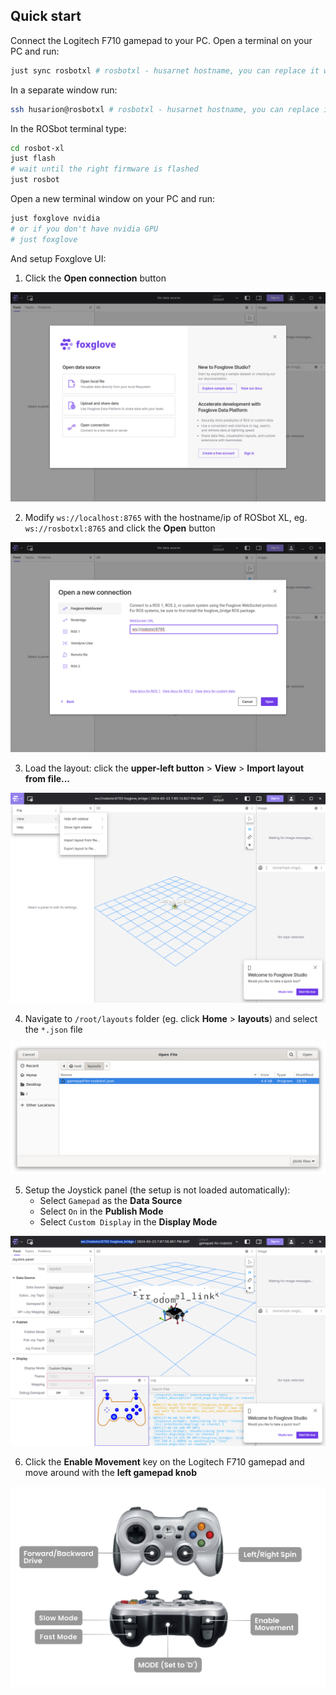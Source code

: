 ## Quick start

Connect the Logitech F710 gamepad to your PC. Open a terminal on your PC and run:

```bash
just sync rosbotxl # rosbotxl - husarnet hostname, you can replace it with local IP address
```

In a separate window run:

```bash
ssh husarion@rosbotxl # rosbotxl - husarnet hostname, you can replace it with local IP address
```

In the ROSbot terminal type:

```bash
cd rosbot-xl
just flash
# wait until the right firmware is flashed
just rosbot
```

Open a new terminal window on your PC and run:

```bash
just foxglove nvidia
# or if you don't have nvidia GPU
# just foxglove
```

And setup Foxglove UI:

1. Click the **Open connection** button

![](.docs/foxglove1.png)

2. Modify `ws://localhost:8765` with the hostname/ip of ROSbot XL, eg. `ws://rosbotxl:8765` and click the **Open** button

![](.docs/foxglove2.png)

3. Load the layout: click the **upper-left button** > **View** > **Import layout from file...**

![](.docs/foxglove3.png)

4. Navigate to `/root/layouts` folder (eg. click **Home** > **layouts**) and select the `*.json` file

![](.docs/foxglove4.png)

5. Setup the Joystick panel (the setup is not loaded automatically):
   - Select `Gamepad` as the **Data Source**
   - Select `On` in the **Publish Mode**
   - Select `Custom Display` in the **Display Mode**

![](.docs/foxglove5.png)


6. Click the **Enable Movement** key on the Logitech F710 gamepad and move around with the **left gamepad knob**

![](.docs/logitech-f710.png)